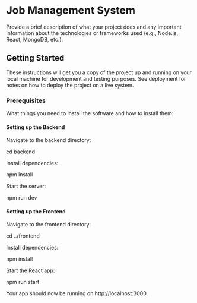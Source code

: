 # Job Management System

Provide a brief description of what your project does and any important information about the technologies or frameworks used (e.g., Node.js, React, MongoDB, etc.).

## Getting Started

These instructions will get you a copy of the project up and running on your local machine for development and testing purposes. See deployment for notes on how to deploy the project on a live system.

### Prerequisites

What things you need to install the software and how to install them:


#### Setting up the Backend

Navigate to the backend directory:

cd backend

Install dependencies:

npm install

Start the server:

npm run dev


#### Setting up the Frontend

Navigate to the frontend directory:

cd ../frontend

Install dependencies:

npm install


Start the React app:

npm run start

Your app should now be running on http://localhost:3000.